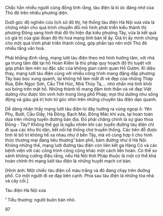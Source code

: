 Chắc hẳn nhiều người cũng đồng tình rằng, tàu điện là kí ức đáng nhớ của Thủ đô trên nhiều phương diện.

Dưới góc độ nghiên cứu lịch sử đô thị, hệ thống tàu điện Hà Nội xưa vừa là chứng nhân cho quá trình chuyển đổi mô hình phát triển kiểu thành thị phương Đông sang hình thái đô thị hiện đại kiểu phương Tây, vừa là kết quả có giá trị của giai đoạn đô thị hoá mang tính bản lề ấy. Giá trị ấy minh chứng cho một quá trình phát triển thành công, góp phần tạo nên một Thủ đô nhiều tầng văn hoá.

Phải khẳng định rằng, mạng lưới tàu điện theo mô hình hướng tâm, với nhà ga trung tâm đặt tại hồ Hoàn Kiếm là thủ pháp quy hoạch đô thị tuyệt vời góp phần làm nên sự đặc sắc của không gian cảnh quan Hồ Gươm. Kì diệu thay, mạng lưới tàu điện cùng với nhiều công trình mang đặng dấp phương Tây bao bọc xung quanh, lại không hề làm mất đi vẻ đẹp của những Tháp Rùa, Đền Ngọc Sơn, Cầu Thê Húc, Nhà Thủy Tạ,... nhỏ nhắn mà tinh khôi soi bóng trên mặt hồ. Những thành tố mang đậm tinh thần và vẻ đẹp Việt dường như được tôn vinh hơn trong lòng phố Pháp; mọi thứ dường như sống động và giàu giá trị hơn từ góc nhìn trên những chuyến tàu điện dạo quanh.

Dễ dàng nhận thấy mạng lưới tàu điện từ đây hướng ra vùng ngoại ô: Yên Phụ, Bưởi, Cầu Giấy, Hà Đông, Bạch Mai, Đông Mác khi xưa, lại hoàn toàn dựa trên những tuyến đường bản địa. Đó phải chăng chính là sự giao thoa Đông - Tây? Không thể gọi là ngẫu nhiên khi các tuyến đường tàu điện chỉ đi qua các khu thị dân, kết nối hệ thống chợ truyền thống. Các bến đỗ được tính lẻ bố trí không hề xa nhau như ở bên Tây, mà vô cùng hợp lí cho hình thức thương mại đang tiêu thương¹ bám phố, bám đường như ở Hà Nội. Không những thế, mạng lưới đường tàu điện còn liên kết ga Hàng Cỏ và các bệnh viện với các công trình công cộng khác một cách liền hoàn. Có thể so sánh không cường điệu rằng, nếu Hà Nội thời Pháp thuộc là một cơ thể khá hoàn chỉnh thì mạng lưới tàu điện là những huyết mạch cơ bản.

[Hình ảnh: Một chiếc tàu điện cổ màu trắng và đỏ đang chạy trên đường phố. Có một người đi xe đạp bên cạnh. Phía sau tàu điện là những tòa nhà và cây cối.]

Tàu điện Hà Nội xưa

¹ Tiểu thương: người buôn bán nhỏ.

97
